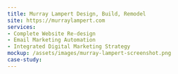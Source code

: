 ```yaml
---
title: Murray Lampert Design, Build, Remodel
site: https://murraylampert.com
services:
- Complete Website Re-design
- Email Marketing Automation
- Integrated Digital Marketing Strategy
mockup: /assets/images/murray-lampert-screenshot.png
case-study:
---
```

